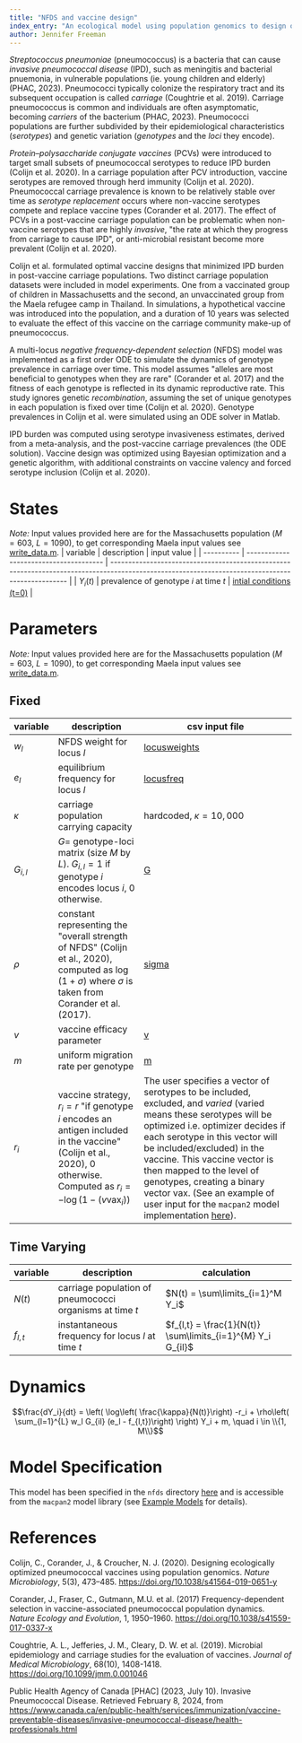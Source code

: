 ```yaml
---
title: "NFDS and vaccine design"
index_entry: "An ecological model using population genomics to design optimal vaccines as implemented in Colijn et al. (2020)"
author: Jennifer Freeman
---
```


<!-- population-->
*Streptococcus pneumoniae* (pneumococcus) is a bacteria that can cause *invasive pneumococcal disease* (IPD), such as meningitis and bacterial pnuemonia, in vulnerable populations (ie. young children and elderly) (PHAC, 2023). Pneumococci typically colonize the respiratory tract and its subsequent occupation is called *carriage* (Coughtrie et al. 2019). Carriage pneumococcus is common and individuals are often asymptomatic, becoming *carriers* of the bacterium (PHAC, 2023). Pneumococci populations are further subdivided by their epidemiological characteristics (*serotypes*) and genetic variation (*genotypes* and the *loci* they encode).

<!-- vaccine/motivation -->
*Protein–polysaccharide conjugate vaccines* (PCVs) were introduced to target small subsets of pneumococcal serotypes to reduce IPD burden (Colijn et al. 2020). In a carriage population after PCV introduction, vaccine serotypes are removed through herd immunity (Colijn et al. 2020). Pneumococcal carriage prevalence is known to be relatively stable over time as *serotype replacement* occurs where non-vaccine serotypes compete and replace vaccine types (Corander et al. 2017). The effect of PCVs in a post-vaccine carriage population can be problematic when non-vaccine serotypes that are highly *invasive*, "the rate at which they progress from carriage to cause IPD", or anti-microbial resistant become more prevalent (Colijn et al. 2020). 

<!-- the problem -->
Colijn et al. formulated optimal vaccine designs that minimized IPD burden in post-vaccine carriage populations. Two distinct carriage population datasets were included in model experiments. One from a vaccinated group of children in Massachusetts and the second, an unvaccinated group from the Maela refugee camp in Thailand. In simulations, a hypothetical vaccine was introduced into the population, and a duration of 10 years was selected to evaluate the effect of this vaccine on the carriage community make-up of pneumococcus.

<!-- the model -->
A multi-locus *negative frequency-dependent selection* (NFDS) model was implemented as a first order ODE to simulate the dynamics of genotype prevalence in carriage over time. This model assumes "alleles are most beneficial to genotypes when they are rare" (Corander et al. 2017) and the fitness of each genotype is  reflected in its dynamic reproductive rate. This study ignores genetic *recombination*, assuming the set of unique genotypes in each population is fixed over time (Colijn et al. 2020). Genotype prevalences in Colijn et al. were simulated using an ODE solver in Matlab.

<!-- the optimization -->
IPD burden was computed using serotype invasiveness estimates, derived from a meta-analysis, and the post-vaccine carriage prevalences (the ODE solution). Vaccine design was optimized using Bayesian optimization and a genetic algorithm, with additional constraints on vaccine valency and forced serotype inclusion (Colijn et al. 2020).


# States


*Note:* Input values provided here are for the Massachusetts population ($M=603$, $L=1090$), to get corresponding Maela input values see [write_data.m](https://github.com/canmod/macpan2/blob/7126c2217272367eca8e3ea9b9a1fe8e0c6d3d59/inst/starter_models/nfds/data/write_data.m).
| variable   | description                            | input value                                                                                                                                      |
| ---------- | -------------------------------------- | ------------------------------------------------------------------------------------------------------------------------------------------------ |
| $Y_{i}(t)$ | prevalence of genotype $i$ at time $t$ | [intial conditions (t=0)](https://github.com/canmod/macpan2/blob/b162156ca3d2787de90f5c080827ee9547b14fab/inst/starter_models/nfds/data/ics.csv) |



# Parameters

*Note:* Input values provided here are for the Massachusetts population ($M=603$, $L=1090$), to get corresponding Maela input values see [write_data.m](https://github.com/canmod/macpan2/blob/7126c2217272367eca8e3ea9b9a1fe8e0c6d3d59/inst/starter_models/nfds/data/write_data.m).

## Fixed


| variable  | description                                                                                                                                                               | csv input file                                                                                                                                                                                                                                                                                                                                                                                                                                                                                                                           |
| --------- | ------------------------------------------------------------------------------------------------------------------------------------------------------------------------- | ---------------------------------------------------------------------------------------------------------------------------------------------------------------------------------------------------------------------------------------------------------------------------------------------------------------------------------------------------------------------------------------------------------------------------------------------------------------------------------------------------------------------------------------- |
| $w_l$     | NFDS weight for locus $l$                                                                                                                                                 | [locusweights](https://github.com/canmod/macpan2/blob/b162156ca3d2787de90f5c080827ee9547b14fab/inst/starter_models/nfds/data/locusweights.csv)                                                                                                                                                                                                                                                                                                                                                                                           |
| $e_l$     | equilibrium frequency for locus $l$                                                                                                                                       | [locusfreq](https://github.com/canmod/macpan2/blob/b162156ca3d2787de90f5c080827ee9547b14fab/inst/starter_models/nfds/data/locusfreq.csv)                                                                                                                                                                                                                                                                                                                                                                                                 |
| $\kappa$  | carriage population carrying capacity                                                                                                                                     | hardcoded, $\kappa = 10,000$                                                                                                                                                                                                                                                                                                                                                                                                                                                                                                             |
| $G_{i,l}$ | $G=$ genotype-loci matrix (size $M$ by $L$). $G_{i,l}=1$ if genotype $i$ encodes locus $i$, 0 otherwise.                                                                  | [G](https://github.com/canmod/macpan2/blob/b162156ca3d2787de90f5c080827ee9547b14fab/inst/starter_models/nfds/data/G.csv)                                                                                                                                                                                                                                                                                                                                                                                                                 |
| $\rho$    | constant representing the "overall strength of NFDS" (Colijn et al., 2020), computed as $\log(1 + \sigma)$ where $\sigma$ is taken from Corander et al. (2017).           | [sigma](https://github.com/canmod/macpan2/blob/b162156ca3d2787de90f5c080827ee9547b14fab/inst/starter_models/nfds/data/sigma.csv)                                                                                                                                                                                                                                                                                                                                                                                                         |
| $v$       | vaccine efficacy parameter                                                                                                                                                | [v](https://github.com/canmod/macpan2/blob/b162156ca3d2787de90f5c080827ee9547b14fab/inst/starter_models/nfds/data/v.csv)                                                                                                                                                                                                                                                                                                                                                                                                                 |
| $m$       | uniform migration rate per genotype                                                                                                                                       | [m](https://github.com/canmod/macpan2/blob/b162156ca3d2787de90f5c080827ee9547b14fab/inst/starter_models/nfds/data/m.csv)                                                                                                                                                                                                                                                                                                                                                                                                                 |
| $r_i$     | vaccine strategy, $r_i=r$ "if genotype $i$ encodes an antigen included in the vaccine" (Colijn et al., 2020), 0 otherwise. Computed as $r_i = -\log(1- (v \text{vax}_i))$ | The user specifies a vector of serotypes to be included, excluded, and *varied* (varied means these serotypes will be optimized i.e. optimizer decides if each serotype in this vector will be included/excluded) in the vaccine. This vaccine vector is then mapped to the level of genotypes, creating a binary vector $\text{vax}$. (See an example of user input for the `macpan2` model implementation [here](https://github.com/canmod/macpan2/blob/7126c2217272367eca8e3ea9b9a1fe8e0c6d3d59/inst/starter_models/nfds/tmb.R#L77)). |



## Time Varying
| variable  | description                                              | calculation                                                 |
| --------- | -------------------------------------------------------- | ----------------------------------------------------------- |
| $N(t)$    | carriage population of pneumococci organisms at time $t$ | $N(t) = \sum\limits_{i=1}^M Y_i$                            |
| $f_{l,t}$ | instantaneous frequency for locus $l$ at time $t$        | $f_{l,t} = \frac{1}{N(t)} \sum\limits_{i=1}^{M} Y_i G_{il}$ |


# Dynamics 

$$\frac{dY_i}{dt} = \left( \log\left( \frac{\kappa}{N(t)}\right) -r_i + \rho\left( \sum_{l=1}^{L} w_l G_{il} (e_l - f_{l,t})\right) \right) Y_i + m, \quad i \in \\{1, M\\}$$

# Model Specification

This model has been specified in the `nfds` directory [here](https://github.com/canmod/macpan2/blob/main/inst/starter_models/nfds/tmb.R) and is accessible from the `macpan2` model library (see [Example Models](https://canmod.github.io/macpan2/articles/example_models.html) for details). 

# References

Colijn, C., Corander, J., & Croucher, N. J. (2020). Designing ecologically optimized pneumococcal vaccines using population genomics. *Nature Microbiology*, 5(3), 473–485. https://doi.org/10.1038/s41564-019-0651-y

Corander, J., Fraser, C., Gutmann, M.U. et al. (2017) Frequency-dependent selection in vaccine-associated pneumococcal population dynamics. *Nature Ecology and Evolution*, 1, 1950–1960. https://doi.org/10.1038/s41559-017-0337-x

Coughtrie, A. L., Jefferies, J. M., Cleary, D. W. et al. (2019). Microbial epidemiology and carriage studies for the evaluation of vaccines. *Journal of Medical Microbiology*, 68(10), 1408-1418. https://doi.org/10.1099/jmm.0.001046

Public Health Agency of Canada [PHAC] (2023, July 10). Invasive Pneumococcal Disease. Retrieved February 8, 2024, from https://www.canada.ca/en/public-health/services/immunization/vaccine-preventable-diseases/invasive-pneumococcal-disease/health-professionals.html

